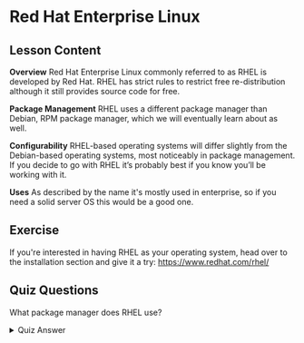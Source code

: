 # Red Hat Enterprise Linux

## Lesson Content

<b>Overview</b>
Red Hat Enterprise Linux commonly referred to as RHEL is developed by Red Hat. RHEL has strict rules to restrict free re-distribution although it still provides source code for free.

<b>Package Management</b>
RHEL uses a different package manager than Debian, RPM package manager, which we will eventually learn about as well.

<b>Configurability</b>
RHEL-based operating systems will differ slightly from the Debian-based operating systems, most noticeably in package management. If you decide to go with RHEL it’s probably best if you know you’ll be working with it.

<b>Uses</b>
As described by the name it's mostly used in enterprise, so if you need a solid server OS this would be a good one.

## Exercise

If you're interested in having RHEL as your operating system, head over to the installation section and give it a try: <a href='http://www.redhat.com/en/technologies/linux-platforms/enterprise-linux/'>https://www.redhat.com/rhel/</a>

## Quiz Questions

What package manager does RHEL use?

<details>
    <summary>Quiz Answer</summary>

        RPM
</details>
